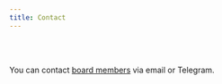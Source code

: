 ```yaml
---
title: Contact
---
```


<br>
<contact-info></contact-info>
<br>

You can contact [board members](/board) via email or Telegram.

<social-media-bar></social-media-bar>
